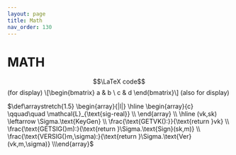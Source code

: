 ```yaml
---
layout: page
title: Math 
nav_order: 130
---
```


# MATH
<link rel="stylesheet" href="https://cdn.jsdelivr.net/npm/katex@0.10.2/dist/katex.min.css" integrity="sha384-yFRtMMDnQtDRO8rLpMIKrtPCD5jdktao2TV19YiZYWMDkUR5GQZR/NOVTdquEx1j" crossorigin="anonymous">
<script defer src="https://cdn.jsdelivr.net/npm/katex@0.10.2/dist/katex.min.js" integrity="sha384-9Nhn55MVVN0/4OFx7EE5kpFBPsEMZxKTCnA+4fqDmg12eCTqGi6+BB2LjY8brQxJ" crossorigin="anonymous"></script>
<script defer src="https://cdn.jsdelivr.net/npm/katex@0.10.2/dist/contrib/auto-render.min.js" integrity="sha384-kWPLUVMOks5AQFrykwIup5lo0m3iMkkHrD0uJ4H5cjeGihAutqP0yW0J6dpFiVkI" crossorigin="anonymous" onload="renderMathInElement(document.body);"></script>



$$\LaTeX code$$   (for display)
\\[\begin{bmatrix}
   a & b \\
   c & d
\end{bmatrix}\\] (also for display)

$\def\arraystretch{1.5} \begin{array}{|l|} \hline \begin{array}{c} \qquad\quad \mathcal{L}_{\text{sig-real}} \\ \end{array} \\ \hline (vk,sk) \leftarrow \Sigma.\text{KeyGen} \\ \frac{\text{GETVK():}}{\text{return }vk} \\ \frac{\text{GETSIG(}m):}{\text{return }\Sigma.\text{Sign}(sk,m)} \\ \frac{\text{VERSIG(}m,\sigma):}{\text{return }\Sigma.\text{Ver}(vk,m,\sigma)} \\\end{array}$

